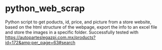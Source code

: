 # python_web_scrap
Python script to get poducts, id, price, and picture from a store website, based on the html structure of the webpage, export the info to an excel file and store the images in a specific folder. Successfully tested with https://autoparteslegazpi.com.mx/products?id=172&amp;per_page=63#search
